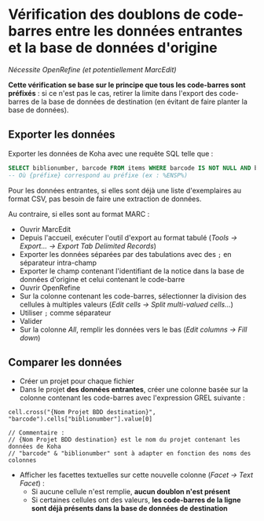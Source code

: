 # Vérification des doublons de code-barres entre les données entrantes et la base de données d'origine

_Nécessite OpenRefine (et potentiellement MarcEdit)_

__Cette vérification se base sur le principe que tous les code-barres sont préfixés__ : si ce n'est pas le cas, retirer la limite dans l'export des code-barres de la base de données de destination (en évitant de faire planter la base de données).

## Exporter les données

Exporter les données de Koha avec une requête SQL telle que :

``` SQL
SELECT biblionumber, barcode FROM items WHERE barcode IS NOT NULL AND barcode LIKE "%{préfixe}%"
-- Où {préfixe} correspond au préfixe (ex : %ENSP%)
```

Pour les données entrantes, si elles sont déjà une liste d'exemplaires au format CSV, pas besoin de faire une extraction de données.

Au contraire, si elles sont au format MARC :

* Ouvrir MarcEdit
* Depuis l'accueil, exécuter l'outil d'export au format tabulé (_Tools → Export... → Export Tab Delimited Records_)
* Exporter les données séparées par des tabulations avec des `;` en séparateur intra-champ
* Exporter le champ contenant l'identifiant de la notice dans la base de données d'origine et celui contenant le code-barre
* Ouvrir OpenRefine
* Sur la colonne contenant les code-barres, sélectionner la division des cellules à multiples valeurs (_Edit cells → Split multi-valued cells..._)
* Utiliser `;` comme séparateur
* Valider
* Sur la colonne _All_, remplir les données vers le bas (_Edit columns → Fill down_)

## Comparer les données

* Créer un projet pour chaque fichier
* Dans le projet __des données entrantes__, créer une colonne basée sur la colonne contenant les code-barres avec l'expression GREL suivante :

``` GREL
cell.cross("{Nom Projet BDD destination}", "barcode").cells["biblionumber"].value[0]

// Commentaire :
// {Nom Projet BDD destination} est le nom du projet contenant les données de Koha
// "barcode" & "biblionumber" sont à adapter en fonction des noms des colonnes
```

* Afficher les facettes textuelles sur cette nouvelle colonne (_Facet → Text Facet_) :
  * Si aucune cellule n'est remplie, __aucun doublon n'est présent__
  * Si certaines cellules ont des valeurs, __les code-barres de la ligne sont déjà présents dans la base de données de destination__